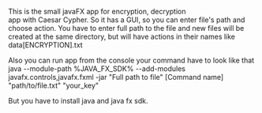 This is the small javaFX app for encryption, decryption  
app with Caesar Cypher. So it has a GUI, so you can enter file's path and choose action.
You have to enter full path to the file and new files will be created
at the same directory, but will have actions in their names like data[ENCRYPTION].txt

Also you can  run app from the console your command have to look like that
java --module-path %JAVA_FX_SDK% --add-modules javafx.controls,javafx.fxml -jar "Full path to file" [Command name] "path/to/file.txt" "your_key"

But you have to install java and java fx sdk.
